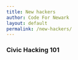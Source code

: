 ```yaml
---
title: New hackers
author: Code For Newark
layout: default
permalink: /new-hackers/
---
```


### Civic Hacking 101
